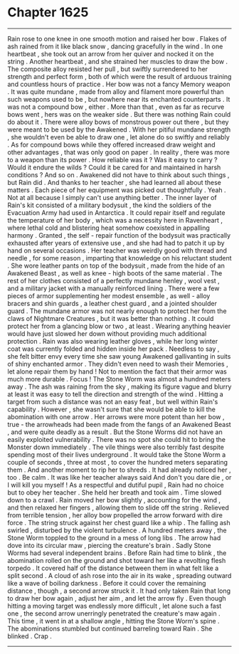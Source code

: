 
# Chapter 1625


---

Rain rose to one knee in one smooth motion and raised her bow . Flakes of ash rained from it like black snow , dancing gracefully in the wind . In one heartbeat , she took out an arrow from her quiver and nocked it on the string . Another heartbeat , and she strained her muscles to draw the bow .
The composite alloy resisted her pull , but swiftly surrendered to her strength and perfect form , both of which were the result of arduous training and countless hours of practice .
Her bow was not a fancy Memory weapon . It was quite mundane , made from alloy and filament more powerful than such weapons used to be , but nowhere near its enchanted counterparts . It was not a compound bow , either . More than that , even as far as recurve bows went , hers was on the weaker side .
But there was nothing Rain could do about it . There were alloy bows of monstrous power out there , but they were meant to be used by the Awakened . With her pitiful mundane strength , she wouldn't even be able to draw one , let alone do so swiftly and reliably .
As for compound bows while they offered increased draw weight and other advantages , that was only good on paper . In reality , there was more to a weapon than its power . How reliable was it ? Was it easy to carry ? Would it endure the wilds ? Could it be cared for and maintained in harsh conditions ? And so on .
Awakened did not have to think about such things , but Rain did . And thanks to her teacher , she had learned all about these matters . Each piece of her equipment was picked out thoughtfully .
Yeah . Not at all because I simply can't use anything better .
The inner layer of Rain's kit consisted of a military bodysuit , the kind the soldiers of the Evacuation Army had used in Antarctica . It could repair itself and regulate the temperature of her body , which was a necessity here in Ravenheart , where lethal cold and blistering heat somehow coexisted in appalling harmony .
Granted , the self - repair function of the bodysuit was practically exhausted after years of extensive use , and she had had to patch it up by hand on several occasions . Her teacher was weirdly good with thread and needle , for some reason , imparting that knowledge on his reluctant student .
She wore leather pants on top of the bodysuit , made from the hide of an Awakened Beast , as well as knee - high boots of the same material . The rest of her clothes consisted of a perfectly mundane henley , wool vest , and a military jacket with a manually reinforced lining .
There were a few pieces of armor supplementing her modest ensemble , as well - alloy bracers and shin guards , a leather chest guard , and a jointed shoulder guard .
The mundane armor was not nearly enough to protect her from the claws of Nightmare Creatures , but it was better than nothing . It could protect her from a glancing blow or two , at least . Wearing anything heavier would have just slowed her down without providing much additional protection .
Rain was also wearing leather gloves , while her long winter coat was currently folded and hidden inside her pack .
Needless to say , she felt bitter envy every time she saw young Awakened gallivanting in suits of shiny enchanted armor . They didn't even need to wash their Memories , let alone repair them by hand ! Not to mention the fact that their armor was much more durable .
Focus !
The Stone Worm was almost a hundred meters away . The ash was raining from the sky , making its figure vague and blurry at least it was easy to tell the direction and strength of the wind . Hitting a target from such a distance was not an easy feat , but well within Rain's capability .
However , she wasn't sure that she would be able to kill the abomination with one arrow . Her arrows were more potent than her bow , true - the arrowheads had been made from the fangs of an Awakened Beast , and were quite deadly as a result . But the Stone Worms did not have an easily exploited vulnerability . There was no spot she could hit to bring the Monster down immediately .
The vile things were also terribly fast despite spending most of their lives underground . It would take the Stone Worm a couple of seconds , three at most , to cover the hundred meters separating them .
And another moment to rip her to shreds .
It had already noticed her , too .
Be calm .
It was like her teacher always said
And don't you dare die , or I will kill you myself !
As a respectful and dutiful pupil , Rain had no choice but to obey her teacher .
She held her breath and took aim . Time slowed down to a crawl . Rain moved her bow slightly , accounting for the wind , and then relaxed her fingers , allowing them to slide off the string .
Relieved from terrible tension , her alloy bow propelled the arrow forward with dire force . The string struck against her chest guard like a whip . The falling ash swirled , disturbed by the violent turbulence .
A hundred meters away , the Stone Worm toppled to the ground in a mess of long libs . The arrow had dove into its circular maw , piercing the creature's brain .
Sadly
Stone Worms had several independent brains .
Before Rain had time to blink , the abomination rolled on the ground and shot toward her like a revolting flesh torpedo . It covered half of the distance between them in what felt like a split second . A cloud of ash rose into the air in its wake , spreading outward like a wave of boiling darkness .
Before it could cover the remaining distance , though , a second arrow struck it . It had only taken Rain that long to draw her bow again , adjust her aim , and let the arrow fly .
Even though hitting a moving target was endlessly more difficult , let alone such a fast one , the second arrow unerringly penetrated the creature's maw again . This time , it went in at a shallow angle , hitting the Stone Worm's spine .
The abominations stumbled but continued barreling toward Rain .
She blinked .
Crap .

---

